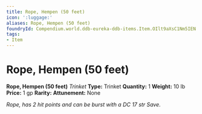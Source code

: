 ```yaml
---
title: Rope, Hempen (50 feet)
icon: ':luggage:'
aliases: Rope, Hempen (50 feet)
foundryId: Compendium.world.ddb-eureka-ddb-items.Item.OIlt9aXsC1Nm5IEN
tags:
- Item
---
```


# Rope, Hempen (50 feet)

**Rope, Hempen (50 feet)**
_Trinket_
**Type:** Trinket
**Quantity:** 1
**Weight:** 10 lb
**Price:** 1 gp
**Rarity:** 
**Attunement:** None

*Rope, has 2 hit points and can be burst with a DC 17 str Save.*